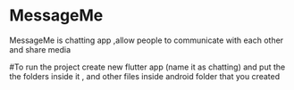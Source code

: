 # MessageMe
MessageMe is chatting app ,allow people to communicate with each other and share media 

#To run the project
create new flutter app (name it as chatting)  and put the the folders inside it , and other files inside android folder that you created

